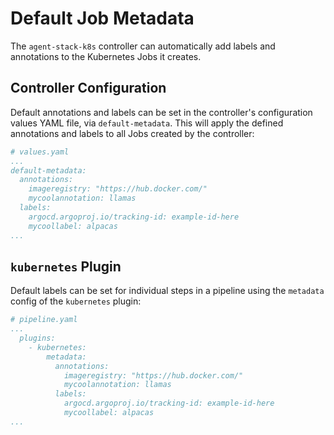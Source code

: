 # Default Job Metadata

The `agent-stack-k8s` controller can automatically add labels and annotations to the Kubernetes Jobs it creates.

## Controller Configuration

Default annotations and labels can be set in the controller's configuration values YAML file, via `default-metadata`.
This will apply the defined annotations and labels to all Jobs created by the controller:

```yaml
# values.yaml
...
default-metadata:
  annotations:
    imageregistry: "https://hub.docker.com/"
    mycoolannotation: llamas
  labels:
    argocd.argoproj.io/tracking-id: example-id-here
    mycoollabel: alpacas
...
```

## `kubernetes` Plugin

Default labels can be set for individual steps in a pipeline using the `metadata` config of the `kubernetes` plugin:

```yaml
# pipeline.yaml
...
  plugins:
    - kubernetes:
        metadata:
          annotations:
            imageregistry: "https://hub.docker.com/"
            mycoolannotation: llamas
          labels:
            argocd.argoproj.io/tracking-id: example-id-here
            mycoollabel: alpacas
...
```
